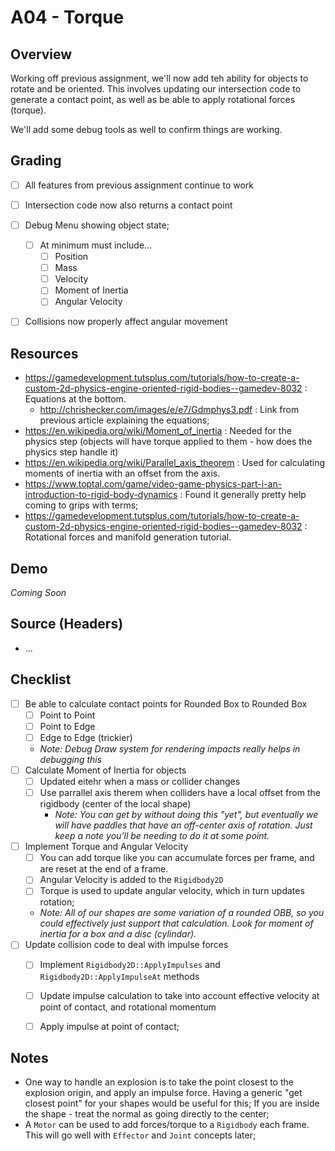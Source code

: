 A04 - Torque
======

## Overview
Working off previous assignment, we'll now add teh ability for objects to rotate and be oriented.  This involves updating our intersection code to generate a contact point, as well as be able to apply rotational forces (torque).  

We'll add some debug tools as well to confirm things are working.  


## Grading 
- [ ] All features from previous assignment continue to work
- [ ] Intersection code now also returns a contact point
- [ ] Debug Menu showing object state; 
    - [ ] At minimum must include...
        - [ ] Position
        - [ ] Mass
        - [ ] Velocity
        - [ ] Moment of Inertia
        - [ ] Angular Velocity
- [ ] Collisions now properly affect angular movement


## Resources
- https://gamedevelopment.tutsplus.com/tutorials/how-to-create-a-custom-2d-physics-engine-oriented-rigid-bodies--gamedev-8032 : Equations at the bottom.
  - http://chrishecker.com/images/e/e7/Gdmphys3.pdf : Link from previous article explaining the equations;
- https://en.wikipedia.org/wiki/Moment_of_inertia : Needed for the physics step (objects will have torque applied to them - how does the physics step handle it)
- https://en.wikipedia.org/wiki/Parallel_axis_theorem : Used for calculating moments of inertia with an offset from the axis.
- https://www.toptal.com/game/video-game-physics-part-i-an-introduction-to-rigid-body-dynamics : Found it generally pretty help coming to grips with terms; 
- https://gamedevelopment.tutsplus.com/tutorials/how-to-create-a-custom-2d-physics-engine-oriented-rigid-bodies--gamedev-8032 : Rotational forces and manifold generation tutorial.  

## Demo
*Coming Soon*

## Source (Headers)
- ...

## Checklist
- [ ] Be able to calculate contact points for Rounded Box to Rounded Box
  - [ ] Point to Point
  - [ ] Point to Edge
  - [ ] Edge to Edge  (trickier)
  - *Note: Debug Draw system for rendering impacts really helps in debugging this*
- [ ] Calculate Moment of Inertia for objects
    - [ ] Updated eitehr when a mass or collider changes
    - [ ] Use parrallel axis therem when colliders have a local offset from the rigidbody (center of the local shape)
        - *Note: You can get by without doing this "yet", but eventually we will have paddles that have an off-center axis of rotation.  Just keep a note you'll be needing to do it at some point.*
- [ ] Implement Torque and Angular Velocity
    - [ ] You can add torque like you can accumulate forces per frame, and are reset at the end of a frame. 
    - [ ] Angular Velocity is added to the `Rigidbody2D`
    - [ ] Torque is used to update angular velocity, which in turn updates rotation; 
    - *Note: All of our shapes are some variation of a rounded OBB, so you could effectively just support that calculation.  Look for moment of inertia for a box and a disc (cylindar).*
- [ ] Update collision code to deal with impulse forces
    - [ ] Implement `Rigidbody2D::ApplyImpulses` and `Rigidbody2D::ApplyImpulseAt` methods
    - [ ] Update impulse calculation to take into account effective velocity at point of contact, and rotational momentum
    - [ ] Apply impulse at point of contact; 


## Notes
- One way to handle an explosion is to take the point closest to the explosion origin, and apply an impulse force.  Having a generic "get closest point" for your shapes would be useful for this;  If you are inside the shape - treat the normal as going directly to the center; 
- A `Motor` can be used to add forces/torque to a `Rigidbody` each frame.  This will go well with `Effector` and `Joint` concepts later; 
